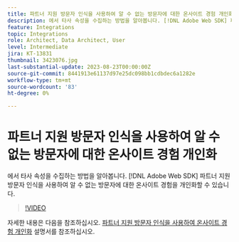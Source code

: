 ```yaml
---
title: 파트너 지원 방문자 인식을 사용하여 알 수 없는 방문자에 대한 온사이트 경험 개인화
description: 에서 타사 속성을 수집하는 방법을 알아봅니다. [!DNL Adobe Web SDK] 파트너 지원 방문자 인식을 사용하여 알 수 없는 방문자에 대한 온사이트 경험을 개인화할 수 있습니다.
feature: Integrations
topic: Integrations
role: Architect, Data Architect, User
level: Intermediate
jira: KT-13831
thumbnail: 3423076.jpg
last-substantial-update: 2023-08-23T00:00:00Z
source-git-commit: 8441913e61137d97e25dc098bb1cdbdec6a1282e
workflow-type: tm+mt
source-wordcount: '83'
ht-degree: 0%

---
```


# 파트너 지원 방문자 인식을 사용하여 알 수 없는 방문자에 대한 온사이트 경험 개인화

에서 타사 속성을 수집하는 방법을 알아봅니다. [!DNL Adobe Web SDK] 파트너 지원 방문자 인식을 사용하여 알 수 없는 방문자에 대한 온사이트 경험을 개인화할 수 있습니다.

>[!VIDEO](https://video.tv.adobe.com/v/3423076/?quality=12&learn=on)

자세한 내용은 다음을 참조하십시오. [파트너 지원 방문자 인식을 사용하여 온사이트 경험 개인화](https://experienceleague.adobe.com/docs/experience-platform/rtcdp/use-cases/partner-data/onsite-personalization.html) 설명서를 참조하십시오.
